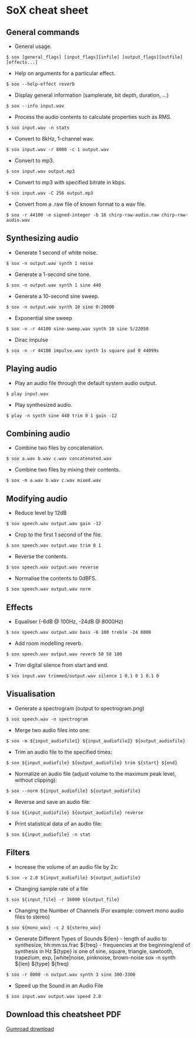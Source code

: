# SoX cheat sheet

## General commands

- General usage.

```shell
$ sox [general_flags] [input_flags][infile] [output_flags][outfile] [effects...]
```

- Help on arguments for a particular effect.

```shell
$ sox --help-effect reverb
```
- Display general information (samplerate, bit depth, duration, ...)

```shell
$ sox --info input.wav
```

- Process the audio contents to calculate properties such as RMS.

```shell
$ sox input.wav -n stats
```

- Convert to 8kHz, 1-channel wav.

```shell
$ sox input.wav -r 8000 -c 1 output.wav
```

- Convert to mp3.

```shell
$ sox input.wav output.mp3
```

- Convert to mp3 with specified bitrate in kbps.

```shell
$ sox input.wav -C 256 output.mp3
```

- Convert from a .raw file of known format to a wav file.

```shell
$ sox -r 44100 -e signed-integer -b 16 chirp-raw-audio.raw chirp-raw-audio.wav
```

## Synthesizing audio

- Generate 1 second of white noise.

```shell
$ sox -n output.wav synth 1 noise
```

- Generate a 1-second sine tone.

```shell
$ sox -n output.wav synth 1 sine 440
```

- Generate a 10-second sine sweep.

```shell
$ sox -n output.wav synth 10 sine 0:20000
```

- Exponential sine sweep

```shell
$ sox -n -r 44100 sine-sweep.wav synth 10 sine 5/22050
```

- Dirac impulse

```shell
$ sox -n -r 44100 impulse.wav synth 1s square pad 0 44099s
```

## Playing audio

- Play an audio file through the default system audio output.

```shell
$ play input.wav
```

- Play synthesized audio.

```shell
$ play -n synth sine 440 trim 0 1 gain -12
```

## Combining audio

- Combine two files by concatenation.

```shell
$ sox a.wav b.wav c.wav concatenated.wav
```

- Combine two files by mixing their contents.

```shell
$ sox -m a.wav b.wav c.wav mixed.wav
```

## Modifying audio

- Reduce level by 12dB

```shell
$ sox speech.wav output.wav gain -12
```

- Crop to the first 1 second of the file.

```shell
$ sox speech.wav output.wav trim 0 1
```

- Reverse the contents.

```shell
$ sox speech.wav output.wav reverse
```

- Normalise the contents to 0dBFS.

```shell
$ sox speech.wav output.wav norm
```

## Effects

- Equaliser (-6dB @ 100Hz, -24dB @ 8000Hz)

```shell
$ sox speech.wav output.wav bass -6 100 treble -24 8000
```

- Add room modelling reverb.

```shell
$ sox speech.wav output.wav reverb 50 50 100
```

- Trim digital silence from start and end.

```shell
$ sox input.wav trimmed/output.wav silence 1 0.1 0 1 0.1 0
```

## Visualisation

- Generate a spectrogram (output to spectrogram.png)

```shell
$ sox speech.wav -n spectrogram
```


- Merge two audio files into one:

```shell
$ sox -m ${input_audiofile1} ${input_audiofile2} ${output_audiofile}
```

- Trim an audio file to the specified times:

```shell
$ sox ${input_audiofile} ${output_audiofile} trim ${start} ${end}
```

- Normalize an audio file
 (adjust volume to the maximum peak level, without clipping):

```shell
$ sox --norm ${input_audiofile} ${output_audiofile}
```

- Reverse and save an audio file:

```shell
$ sox ${input_audiofile} ${output_audiofile} reverse
```

- Print statistical data of an audio file:

```shell
$ sox ${input_audiofile} -n stat
```

## Filters


- Increase the volume of an audio file by 2x:

```shell
$ sox -v 2.0 ${input_audiofile} ${output_audiofile}
```

- Changing sample rate of a file

```shell
$ sox ${input_file} -r 16000 ${output_file}
```

- Changing the Number of Channels
 (For example: convert mono audio files to stereo)

```shell
$ sox ${mono_wav} -c 2 ${stereo_wav}
```

- Generate Different Types of Sounds
 ${len} - length of audio to synthesize, hh:mm:ss.frac
 ${freq} - frequencies at the beginning/end of synthesis in Hz
 ${type} is one of sine, square, triangle, sawtooth, trapezium, exp,
   [white]noise, pinknoise, brown-noise
 sox -n synth ${len} ${type} ${freq}

```shell
$ sox -r 8000 -n output.wav synth 3 sine 300-3300
```

- Speed up the Sound in an Audio File

```shell
$ sox input.wav output.wav speed 2.0
```


## Download this cheatsheet PDF

[Gumroad download](https://girish1729.gum.co/l/sox-cheatsheet)
